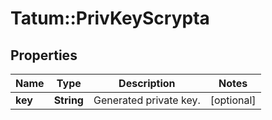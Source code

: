 # Tatum::PrivKeyScrypta

## Properties
Name | Type | Description | Notes
------------ | ------------- | ------------- | -------------
**key** | **String** | Generated private key. | [optional] 

